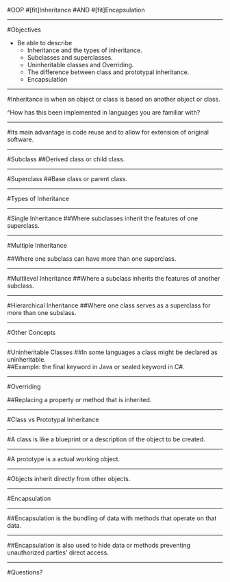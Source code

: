 #OOP
#[fit]Inheritance
#AND
#[fit]Encapsulation

---

#Objectives
- Be able to describe
	- Inheritance and the types of inheritance.
	- Subclasses and superclasses.
	- Uninheritable classes and Overriding.
	- The difference between class and prototypal inheritance.
	- Encapsulation

---

#Inheritance is when an object or class is based on another object or class.

^How has this been implemented in languages you are familiar with?

---

#Its main advantage is code reuse and to allow for extension of original software.

---

#Subclass
##Derived class or child class.

---

#Superclass
##Base class or parent class.

---

#Types of Inheritance

---


#Single Inheritance
##Where subclasses inherit the features of one superclass. 

---

#Multiple Inheritance

##Where one subclass can have more than one superclass.

---

#Multilevel Inheritance
##Where a subclass inherits the features of another subclass.

---

#Hierarchical Inheritance
##Where one class serves as a superclass for more than one subslass.

---

#Other Concepts

---

#Uninheritable Classes
##In some languages a class might be declared as uninheritable.  
##Example: the final keyword in Java or sealed keyword in C#.

---

#Overriding

##Replacing a property or method that is inherited.

---

#Class vs Prototypal Inheritance

---

#A class is like a blueprint or a description of the object to be created.

---

#A prototype is a actual working object.  

---

#Objects inherit directly from other objects.

---

#Encapsulation

---

##Encapsulation is the bundling of data with methods that operate on that data.

---

##Encapsulation is also used to hide data or methods preventing unauthorized parties' direct access. 

---

#Questions?